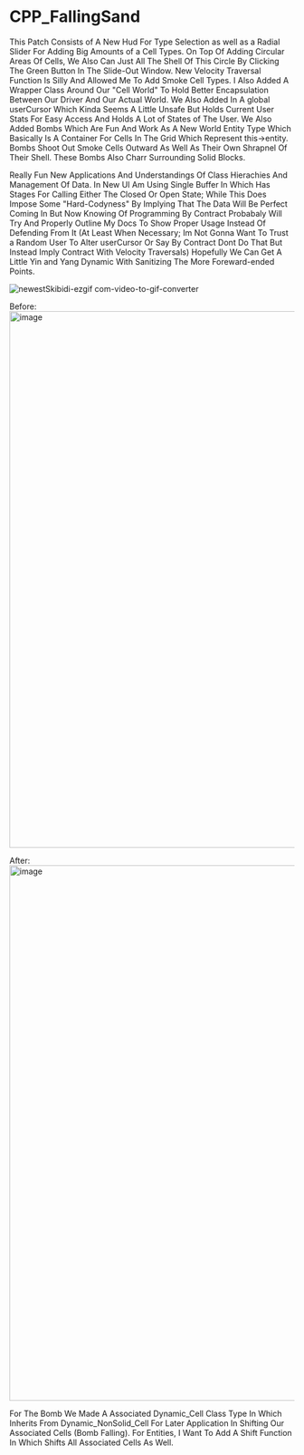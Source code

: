 # CPP_FallingSand
This Patch Consists of A New Hud For Type Selection as well as a Radial Slider For Adding Big Amounts of a Cell Types. On Top Of Adding Circular Areas Of Cells, We Also Can Just All The Shell Of This Circle By Clicking The Green Button In The Slide-Out Window. New Velocity Traversal Function Is Silly And Allowed Me To Add Smoke Cell Types. I Also Added A Wrapper Class Around Our "Cell World" To Hold Better
Encapsulation Between Our Driver And Our Actual World. We Also Added In A global userCursor Which Kinda Seems A Little Unsafe But Holds Current User Stats For Easy Access And Holds A Lot of States of The User. We Also Added Bombs Which Are Fun And Work As A New World Entity
Type Which Basically Is A Container For Cells In The Grid Which Represent this->entity. Bombs Shoot Out Smoke Cells Outward As Well As Their Own Shrapnel Of Their Shell. These Bombs Also Charr Surrounding Solid Blocks.

Really Fun New Applications And Understandings Of Class Hierachies And Management Of Data. In New UI Am Using Single Buffer In Which Has Stages For Calling Either The Closed Or Open State; While This Does Impose Some "Hard-Codyness" By Implying That The Data Will Be Perfect Coming
In But Now Knowing Of Programming By Contract Probabaly Will Try And Properly Outline My Docs To Show Proper Usage Instead Of Defending From It (At Least When Necessary; Im Not Gonna Want To Trust a Random User To Alter userCursor Or Say By Contract Dont Do That But Instead
Imply Contract With Velocity Traversals) Hopefully We Can Get A Little Yin and Yang Dynamic With Sanitizing The More Foreward-ended Points.

![newestSkibidi-ezgif com-video-to-gif-converter](https://github.com/Kingerthanu/CPP_FallingSand/assets/76754592/88d59e83-b18b-47e9-902e-5be9db8239ce)

Before:
<img width="947" alt="image" src="https://github.com/Kingerthanu/CPP_FallingSand/assets/76754592/917f414f-a4e9-453f-b6e9-780d7103c7cc">

After:
<img width="945" alt="image" src="https://github.com/Kingerthanu/CPP_FallingSand/assets/76754592/f1dfb5c1-b987-4e3d-8f90-d9edb1c052e9">


For The Bomb We Made A Associated Dynamic_Cell Class Type In Which Inherits From Dynamic_NonSolid_Cell For Later Application In Shifting Our Associated Cells (Bomb Falling). For Entities, I Want To Add A Shift Function In Which Shifts All Associated Cells As Well.
